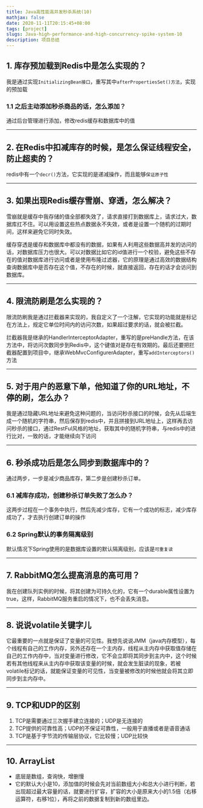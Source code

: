 ```yaml
---
title: Java高性能高并发秒杀系统(10)
mathjax: false
date: 2020-11-11T20:15:45+08:00
tags: [project]
slugs: Java-high-performance-and-high-concurrency-spike-system-10
description: 项目总结
---
```


## 1. 库存预加载到Redis中是怎么实现的？

我是通过实现`InitializingBean接口`，重写其中`afterPropertiesSet()方法`，实现的预加载

### 1.1 之后主动添加秒杀商品的话，怎么添加？

通过后台管理进行添加，修改redis缓存和数据库中的值

------

## 2. 在Redis中扣减库存的时候，是怎么保证线程安全，防止超卖的？

redis中有一个`decr()`方法，它实现的是递减操作，而且能够`保证原子性`

------

## 3. 如果出现Redis缓存雪崩、穿透，怎么解决？

雪崩就是缓存中我存储的值全部都失效了，请求直接打到数据库上，请求过大，数据库扛不住。可以用设置这些热点数据永不失效，或者是设置一个随机的过期时间，这样来避免它同时失效。

缓存穿透是缓存和数据库中都没有的数据，如果有人利用这些数据高并发的访问的话，对数据库压力也很大。可以对数据比如它的id值进行一个校验，避免这些不存在的值对数据库进行访问或者是使用布隆过滤器，它的原理是通过高效的数据结构查询数据库中是否存在这个值，不存在的时候，就直接返回，存在的话才会访问到数据库。

------

## 4. 限流防刷是怎么实现的？

限流防刷我是通过拦截器来实现的，我自定义了一个注解，它实现的功能就是标记在方法上，规定它单位时间内的访问次数，如果超过要求的话，就会被拦截。

拦截器我是继承的HandlerInterceptorAdapter，重写的是preHandle方法，在该方法中，将访问次数同步到Redis中，这个键值对是存在有效期的。最后还要把拦截器配置到项目中，继承WebMvcConfigurerAdapter，重写`addInterceptors()`方法

------

## 5. 对于用户的恶意下单，他知道了你的URL地址，不停的刷，怎么办？

我是通过隐藏URL地址来避免这种问题的，当访问秒杀接口的时候，会先从后端生成一个随机的字符串，然后保存到redis中，并且拼接到URL地址上，这样再去访问秒杀的接口，通过RestFul风格的地址，获取其中的随机字符串，与redis中的进行比对，一致的话，才能继续向下访问

------

## 6. 秒杀成功后是怎么同步到数据库中的？

通过两步，一步是减少商品库存，第二步是创建秒杀订单。

### 6.1 减库存成功，创建秒杀订单失败了怎么办？

这两步过程在一个事务中执行，然后先减少库存，它有一个成功的标志，减少库存成功了，才去执行创建订单的操作

### 6.2 Spring默认的事务隔离级别

默认情况下Spring使用的是数据库设置的默认隔离级别，应该是`可重复读`

------

## 7. RabbitMQ怎么提高消息的高可用？

我在创建队列实例的时候，将其创建为可持久化的，它有一个durable属性设置为true，这样，RabbitMQ服务重启的情况下，也不会丢失消息。

------

## 8. 说说volatile关键字儿

它最重要的一点就是保证了变量的可见性。我想先说说JMM（java内存模型），每个线程有自己的工作内存，另外还存在一个主内存，线程从主内存中获取值存储在自己的工作内存中，当对变量进行修改，它不会立即将其同步到主内中，这个时候若有其他线程来从主内存中获取该变量的时候，就会发生脏读的现象，若被volatile标记的话，就能保证变量的可见性，当变量被修改的时候他就会将其立即同步到主内存中。

------

## 9. TCP和UDP的区别

1. TCP是需要通过三次握手建立连接的；UDP是无连接的
2. TCP提供的可靠性高；UDP的不保证可靠性，一般用于直播或者是语音通话
3. TCP是基于字节流的传输层协议，它比较慢；UDP比较快

------

## 10. ArrayList

- 底层是数组，查询快，增删慢
- 它的默认大小是10，添加值的时候会先对当前数组大小和总大小进行判断，若出现超过最大容量的话，就要进行扩容，扩容的大小是原来大小的1.5倍（右移运算符，右移1位），再将之前的数据复制到新的数组里边。
